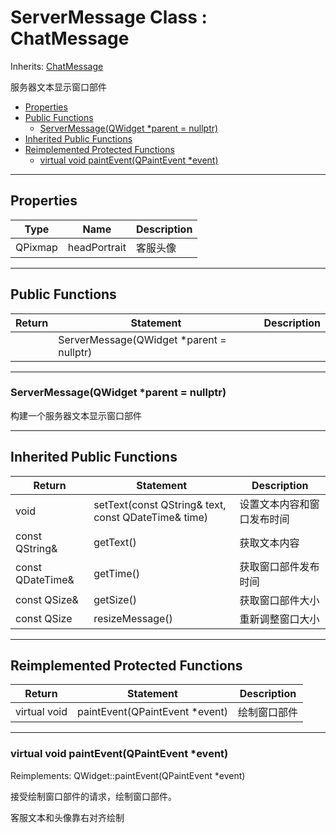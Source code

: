 # ServerMessage Class : ChatMessage

Inherits: [ChatMessage](ChatMessage.md)

服务器文本显示窗口部件

- [Properties](#properties)
- [Public Functions](#public-functions)
  - [ServerMessage(QWidget \*parent = nullptr)](#servermessageqwidget-parent--nullptr)
- [Inherited Public Functions](#inherited-public-functions)
- [Reimplemented Protected Functions](#reimplemented-protected-functions)
  - [virtual void paintEvent(QPaintEvent \*event)](#virtual-void-painteventqpaintevent-event)


---
## Properties

|Type|Name|Description|
|---|---|---|
|QPixmap|headPortrait|客服头像|

---
## Public Functions

|Return|Statement|Description|
|---|---|---|
||ServerMessage(QWidget *parent = nullptr)||

---
### ServerMessage(QWidget *parent = nullptr)

构建一个服务器文本显示窗口部件

---
## Inherited Public Functions

|Return|Statement|Description|
|---|---|---|
|void|setText(const QString& text, const QDateTime& time)|设置文本内容和窗口发布时间|
|const QString&|getText()|获取文本内容|
|const QDateTime&|getTime()|获取窗口部件发布时间|
|const QSize&|getSize()|获取窗口部件大小|
|const QSize|resizeMessage()|重新调整窗口大小|

---
## Reimplemented Protected Functions

|Return|Statement|Description|
|---|---|---|
|virtual void|paintEvent(QPaintEvent *event)|绘制窗口部件|

---
### virtual void paintEvent(QPaintEvent *event)

Reimplements: QWidget::paintEvent(QPaintEvent *event)

接受绘制窗口部件的请求，绘制窗口部件。

客服文本和头像靠右对齐绘制